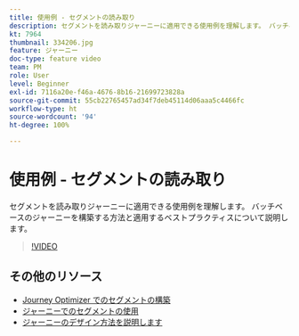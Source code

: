 ```yaml
---
title: 使用例 - セグメントの読み取り
description: セグメントを読み取りジャーニーに適用できる使用例を理解します。 バッチベースのジャーニーを構築する方法と適用するベストプラクティスについて説明します。
kt: 7964
thumbnail: 334206.jpg
feature: ジャーニー
doc-type: feature video
team: PM
role: User
level: Beginner
exl-id: 7116a20e-f46a-4676-8b16-21699723828a
source-git-commit: 55cb22765457ad34f7deb45114d06aaa5c4466fc
workflow-type: ht
source-wordcount: '94'
ht-degree: 100%

---
```


# 使用例 - セグメントの読み取り

セグメントを読み取りジャーニーに適用できる使用例を理解します。 バッチベースのジャーニーを構築する方法と適用するベストプラクティスについて説明します。

>[!VIDEO](https://video.tv.adobe.com/v/334206?quality=12)

## その他のリソース

* [Journey Optimizer でのセグメントの構築](https://experienceleague.adobe.com/docs/journey-optimizer/using/segment/creating-a-segment.html?lang=ja)
* [ジャーニーでのセグメントの使用](https://experienceleague.adobe.com/docs/journey-optimizer/using/orchestrate-journeys/about-journey-building/read-segment.html?lang=ja)
* [ジャーニーのデザイン方法を説明します](https://experienceleague.adobe.com/docs/journey-optimizer/using/orchestrate-journeys/create-journey/using-the-journey-designer.html?lang=ja)
